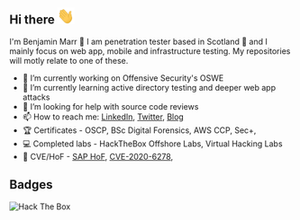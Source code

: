 ## Hi there <img src="https://raw.githubusercontent.com/ABSphreak/ABSphreak/master/gifs/Hi.gif" width="30px">

I'm Benjamin Marr 🥔 I am penetration tester based in Scotland 🏴󠁧󠁢󠁳󠁣󠁴󠁿 and I mainly focus on web app, mobile and infrastructure testing. My repositories will motly relate to one of these.

- 🔭 I’m currently working on Offensive Security's OSWE
- 🌱 I’m currently learning active directory testing and deeper web app attacks
- 🤔 I’m looking for help with source code reviews
- 📫 How to reach me: [LinkedIn](https://www.linkedin.com/in/0x01bm/), [Twitter](https://twitter.com/0x01bm), [Blog](https://marr.id)
- 🏆 Certificates - OSCP, BSc Digital Forensics, AWS CCP, Sec+,
- 💻 Completed labs - HackTheBox Offshore Labs, Virtual Hacking Labs
- 🐛 CVE/HoF - [SAP HoF](https://wiki.scn.sap.com/wiki/pages/viewpage.action?pageId=451071888), [CVE-2020-6278](https://nvd.nist.gov/vuln/detail/CVE-2020-6278), 


## Badges
<img src="http://www.hackthebox.eu/badge/image/25463" alt="Hack The Box">
